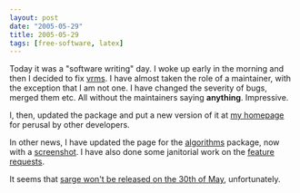 ```yaml
---
layout: post
date: "2005-05-29"
title: 2005-05-29
tags: [free-software, latex]
---
```

Today it was a "software writing" day. I woke up early in the
morning and then I decided to fix
[vrms](http://bugs.debian.org/src:vrms). I have almost taken the
role of a maintainer, with the exception that I am not one. I have
changed the severity of bugs, merged them etc. All without the
maintainers saying **anything**. Impressive.

I, then, updated the package and put a new version of it at
[my homepage](http://www.ime.usp.br/~rbrito/debian/) for perusal by
other developers.

In other news, I have updated the page for the
[algorithms](http://algorithms.berlios.de) package, now with a
[screenshot](http://algorithms.berlios.de/screenshots.html). I have
also done some janitorial work on the
[feature requests](http://developer.berlios.de/feature/?group_id=3442).

It seems that
[sarge won't be released on the 30th of May](http://lists.debian.org/debian-devel-announce/2005/05/msg00020.html),
unfortunately.


